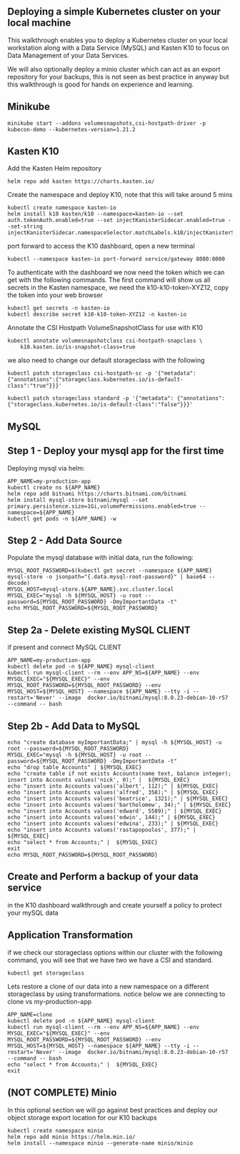 ## Deploying a simple Kubernetes cluster on your local machine 

This walkthrough enables you to deploy a Kubernetes cluster on your local workstation along with a Data Service (MySQL) and Kasten K10 to focus on Data Management of your Data Services. 

We will also optionally deploy a minio cluster which can act as an export repository for your backups, this is not seen as best practice in anyway but this walkthrough is good for hands on experience and learning. 


## Minikube 

```
minikube start --addons volumesnapshots,csi-hostpath-driver -p kubecon-demo --kubernetes-version=1.21.2 
```

## Kasten K10 

Add the Kasten Helm repository

``` 
helm repo add kasten https://charts.kasten.io/
```
Create the namespace and deploy K10, note that this will take around 5 mins 

```
kubectl create namespace kasten-io
helm install k10 kasten/k10 --namespace=kasten-io --set auth.tokenAuth.enabled=true --set injectKanisterSidecar.enabled=true --set-string injectKanisterSidecar.namespaceSelector.matchLabels.k10/injectKanisterSidecar=true
```
port forward to access the K10 dashboard, open a new terminal

```
kubectl --namespace kasten-io port-forward service/gateway 8080:8000
```

To authenticate with the dashboard we now need the token which we can get with the following commands. The first command will show us all secrets in the Kasten namespace, we need the k10-k10-token-XYZ12, copy the token into your web browser 

```
kubectl get secrets -n kasten-io
kubectl describe secret k10-k10-token-XYZ12 -n kasten-io
```
Annotate the CSI Hostpath VolumeSnapshotClass for use with K10

```
kubectl annotate volumesnapshotclass csi-hostpath-snapclass \
    k10.kasten.io/is-snapshot-class=true
```
we also need to change our default storageclass with the following 

```
kubectl patch storageclass csi-hostpath-sc -p '{"metadata": {"annotations":{"storageclass.kubernetes.io/is-default-class":"true"}}}'

kubectl patch storageclass standard -p '{"metadata": {"annotations":{"storageclass.kubernetes.io/is-default-class":"false"}}}'
```

## MySQL
## Step 1 - Deploy your mysql app for the first time 

Deploying mysql via helm:

```
APP_NAME=my-production-app
kubectl create ns ${APP_NAME}
helm repo add bitnami https://charts.bitnami.com/bitnami
helm install mysql-store bitnami/mysql --set primary.persistence.size=1Gi,volumePermissions.enabled=true --namespace=${APP_NAME}
kubectl get pods -n ${APP_NAME} -w
```
## Step 2 - Add Data Source
Populate the mysql database with initial data, run the following:

```
MYSQL_ROOT_PASSWORD=$(kubectl get secret --namespace ${APP_NAME} mysql-store -o jsonpath="{.data.mysql-root-password}" | base64 --decode)
MYSQL_HOST=mysql-store.${APP_NAME}.svc.cluster.local
MYSQL_EXEC="mysql -h ${MYSQL_HOST} -u root --password=${MYSQL_ROOT_PASSWORD} -DmyImportantData -t"
echo MYSQL_ROOT_PASSWORD=${MYSQL_ROOT_PASSWORD}
```

## Step 2a - Delete existing MySQL CLIENT 
if present and connect MySQL CLIENT

```
APP_NAME=my-production-app
kubectl delete pod -n ${APP_NAME} mysql-client
kubectl run mysql-client --rm --env APP_NS=${APP_NAME} --env MYSQL_EXEC="${MYSQL_EXEC}" --env MYSQL_ROOT_PASSWORD=${MYSQL_ROOT_PASSWORD} --env MYSQL_HOST=${MYSQL_HOST} --namespace ${APP_NAME} --tty -i --restart='Never' --image  docker.io/bitnami/mysql:8.0.23-debian-10-r57 --command -- bash
```

## Step 2b - Add Data to MySQL

```
echo "create database myImportantData;" | mysql -h ${MYSQL_HOST} -u root --password=${MYSQL_ROOT_PASSWORD}
MYSQL_EXEC="mysql -h ${MYSQL_HOST} -u root --password=${MYSQL_ROOT_PASSWORD} -DmyImportantData -t"
echo "drop table Accounts" | ${MYSQL_EXEC}
echo "create table if not exists Accounts(name text, balance integer); insert into Accounts values('nick', 0);" |  ${MYSQL_EXEC}
echo "insert into Accounts values('albert', 112);" | ${MYSQL_EXEC}
echo "insert into Accounts values('alfred', 358);" | ${MYSQL_EXEC}
echo "insert into Accounts values('beatrice', 1321);" | ${MYSQL_EXEC}
echo "insert into Accounts values('bartholomew', 34);" | ${MYSQL_EXEC}
echo "insert into Accounts values('edward', 5589);" | ${MYSQL_EXEC}
echo "insert into Accounts values('edwin', 144);" | ${MYSQL_EXEC}
echo "insert into Accounts values('edwina', 233);" | ${MYSQL_EXEC}
echo "insert into Accounts values('rastapopoulos', 377);" | ${MYSQL_EXEC}
echo "select * from Accounts;" |  ${MYSQL_EXEC}
exit
echo MYSQL_ROOT_PASSWORD=${MYSQL_ROOT_PASSWORD}
```

## Create and Perform a backup of your data service 
in the K10 dashboard walkthrough and create yourself a policy to protect your mySQL data 

## Application Transformation 
if we check our storageclass options within our cluster with the following command, you will see that we have two we have a CSI and standard. 

```
kubectl get storageclass
``` 

Lets restore a clone of our data into a new namespace on a different storageclass by using transformations. notice below we are connecting to clone vs my-production-app 

```
APP_NAME=clone
kubectl delete pod -n ${APP_NAME} mysql-client
kubectl run mysql-client --rm --env APP_NS=${APP_NAME} --env MYSQL_EXEC="${MYSQL_EXEC}" --env MYSQL_ROOT_PASSWORD=${MYSQL_ROOT_PASSWORD} --env MYSQL_HOST=${MYSQL_HOST} --namespace ${APP_NAME} --tty -i --restart='Never' --image  docker.io/bitnami/mysql:8.0.23-debian-10-r57 --command -- bash
echo "select * from Accounts;" |  ${MYSQL_EXEC}
exit 
```



## (NOT COMPLETE) Minio  
In this optional section we will go against best practices and deploy our object storage export location for our K10 backups 


```
kubectl create namespace minio
helm repo add minio https://helm.min.io/
helm install --namespace minio --generate-name minio/minio
```
